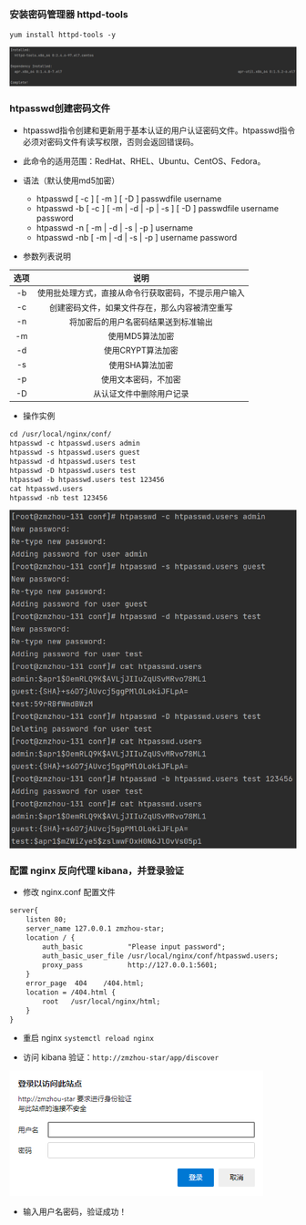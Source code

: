 ### 安装密码管理器 httpd-tools
```shell
yum install httpd-tools -y
```
![](imgs/httpd-tools.png)

### htpasswd创建密码文件
- htpasswd指令创建和更新用于基本认证的用户认证密码文件。htpasswd指令必须对密码文件有读写权限，否则会返回错误码。
- 此命令的适用范围：RedHat、RHEL、Ubuntu、CentOS、Fedora。
- 语法（默认使用md5加密）
  - htpasswd [ -c ]  [ -m ]  [ -D ]  passwdfile username
  - htpasswd -b  [ -c ]  [ -m | -d | -p | -s ] [ -D ]  passwdfile  username  password
  - htpasswd -n  [ -m | -d | -s | -p ]  username
  - htpasswd -nb  [ -m | -d | -s | -p ]  username  password
  
- 参数列表说明

|选项|说明| 
| :---: | :---: |
|-b|使用批处理方式，直接从命令行获取密码，不提示用户输入| 
|-c|创建密码文件，如果文件存在，那么内容被清空重写|
|-n|将加密后的用户名密码结果送到标准输出|
|-m|使用MD5算法加密|
|-d|使用CRYPT算法加密|
|-s|使用SHA算法加密|
|-p|使用文本密码，不加密|
|-D|从认证文件中删除用户记录|

- 操作实例
```shell
cd /usr/local/nginx/conf/
htpasswd -c htpasswd.users admin
htpasswd -s htpasswd.users guest
htpasswd -d htpasswd.users test
htpasswd -D htpasswd.users test
htpasswd -b htpasswd.users test 123456
cat htpasswd.users
htpasswd -nb test 123456
```
![](imgs/htpasswd.png)

### 配置 nginx 反向代理 kibana，并登录验证
- 修改 nginx.conf 配置文件
```text
server{
    listen 80;
    server_name 127.0.0.1 zmzhou-star;
    location / {
        auth_basic           "Please input password";
        auth_basic_user_file /usr/local/nginx/conf/htpasswd.users;
        proxy_pass           http://127.0.0.1:5601;
    }
    error_page  404    /404.html;
    location = /404.html {
        root   /usr/local/nginx/html;
    }
}
```
- 重启 nginx
`systemctl reload nginx`

- 访问 kibana 验证：`http://zmzhou-star/app/discover`

![](imgs/kibana.png)
- 输入用户名密码，验证成功！